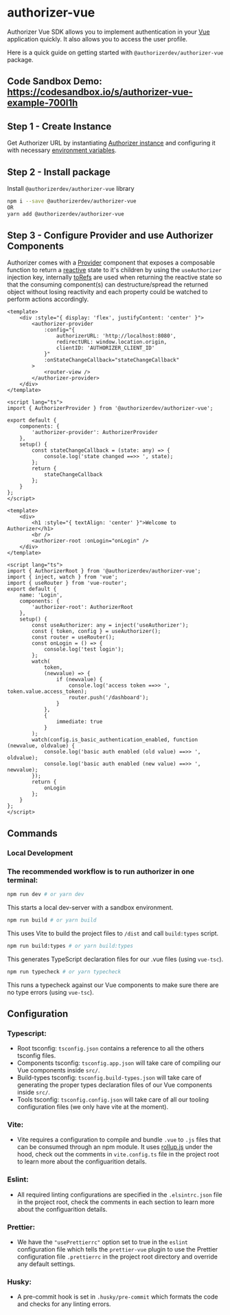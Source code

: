 # authorizer-vue

Authorizer Vue SDK allows you to implement authentication in your [Vue](https://vuejs.org/) application quickly. It also allows you to access the user profile.

Here is a quick guide on getting started with `@authorizerdev/authorizer-vue` package.

<!-- Todo: update code sandbox link -->

## Code Sandbox Demo: https://codesandbox.io/s/authorizer-vue-example-700l1h

## Step 1 - Create Instance

Get Authorizer URL by instantiating [Authorizer instance](/deployment) and configuring it with necessary [environment variables](/core/env).

## Step 2 - Install package

Install `@authorizerdev/authorizer-vue` library

```sh
npm i --save @authorizerdev/authorizer-vue
OR
yarn add @authorizerdev/authorizer-vue
```

## Step 3 - Configure Provider and use Authorizer Components

Authorizer comes with a [Provider](https://vuejs.org/api/composition-api-dependency-injection.html#provide) component that exposes a composable function to return a [reactive](https://vuejs.org/api/reactivity-core.html#reactive) state to it's children by using the `useAuthorizer` injection key, internally [toRefs](https://vuejs.org/api/reactivity-utilities.html#torefs) are used when returning the reactive state so that the consuming component(s) can destructure/spread the returned object without losing reactivity and each property could be watched to perform actions accordingly.

```vue
<template>
	<div :style="{ display: 'flex', justifyContent: 'center' }">
		<authorizer-provider
			:config="{
				authorizerURL: 'http://localhost:8080',
				redirectURL: window.location.origin,
				clientID: 'AUTHORIZER_CLIENT_ID'
			}"
			:onStateChangeCallback="stateChangeCallback"
		>
			<router-view />
		</authorizer-provider>
	</div>
</template>

<script lang="ts">
import { AuthorizerProvider } from '@authorizerdev/authorizer-vue';

export default {
	components: {
		'authorizer-provider': AuthorizerProvider
	},
	setup() {
		const stateChangeCallback = (state: any) => {
			console.log('state changed ==>> ', state);
		};
		return {
			stateChangeCallback
		};
	}
};
</script>
```

```vue
<template>
	<div>
		<h1 :style="{ textAlign: 'center' }">Welcome to Authorizer</h1>
		<br />
		<authorizer-root :onLogin="onLogin" />
	</div>
</template>

<script lang="ts">
import { AuthorizerRoot } from '@authorizerdev/authorizer-vue';
import { inject, watch } from 'vue';
import { useRouter } from 'vue-router';
export default {
	name: 'Login',
	components: {
		'authorizer-root': AuthorizerRoot
	},
	setup() {
		const useAuthorizer: any = inject('useAuthorizer');
		const { token, config } = useAuthorizer();
		const router = useRouter();
		const onLogin = () => {
			console.log('test login');
		};
		watch(
			token,
			(newvalue) => {
				if (newvalue) {
					console.log('access token ==>> ', token.value.access_token);
					router.push('/dashboard');
				}
			},
			{
				immediate: true
			}
		);
		watch(config.is_basic_authentication_enabled, function (newvalue, oldvalue) {
			console.log('basic auth enabled (old value) ==>> ', oldvalue);
			console.log('basic auth enabled (new value) ==>> ', newvalue);
		});
		return {
			onLogin
		};
	}
};
</script>
```

## Commands

### Local Development

### The recommended workflow is to run authorizer in one terminal:

```bash
npm run dev # or yarn dev
```

This starts a local dev-server with a sandbox environment.

```bash
npm run build # or yarn build
```

This uses Vite to build the project files to `/dist` and call `build:types` script.

```bash
npm run build:types # or yarn build:types
```

This generates TypeScript declaration files for our .vue files (using `vue-tsc`).

```bash
npm run typecheck # or yarn typecheck
```

This runs a typecheck against our Vue components to make sure there are no type errors (using `vue-tsc`).

## Configuration

### Typescript:

- Root tsconfig: `tsconfig.json` contains a reference to all the others tsconfig files.
- Components tsconfig: `tsconfig.app.json` will take care of compiling our Vue components inside `src/`.
- Build-types tsconfig: `tsconfig.build-types.json` will take care of generating the proper types declaration files of our Vue components inside `src/`.
- Tools tsconfig: `tsconfig.config.json` will take care of all our tooling configuration files (we only have vite at the moment).

### Vite:

- Vite requires a configuration to compile and bundle `.vue` to `.js` files that can be consumed through an npm module. It uses [rollup.js](https://rollupjs.org/) under the hood, check out the comments in `vite.config.ts` file in the project root to learn more about the configuarition details.

### Eslint:

- All required linting configurations are specified in the `.elsintrc.json` file in the project root, check the comments in each section to learn more about the configuarition details.

### Prettier:

- We have the `"usePrettierrc"` option set to true in the `eslint` configuration file which tells the `prettier-vue` plugin to use the Prettier configuration file `.prettierrc` in the project root directory and override any default settings.

### Husky:

- A pre-commit hook is set in `.husky/pre-commit` which formats the code and checks for any linting errors.
